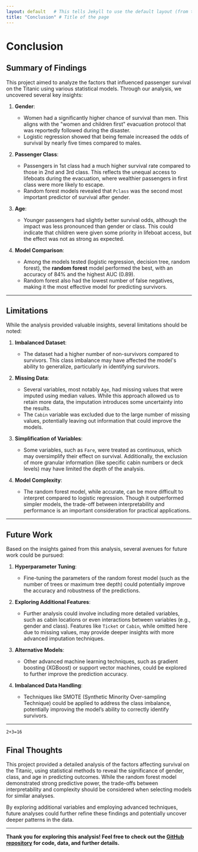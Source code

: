```yaml
---
layout: default   # This tells Jekyll to use the default layout (from the theme)
title: "Conclusion" # Title of the page
---
```


# Conclusion

## Summary of Findings

This project aimed to analyze the factors that influenced passenger survival on the Titanic using various statistical models. Through our analysis, we uncovered several key insights:

1. **Gender**: 
   - Women had a significantly higher chance of survival than men. This aligns with the "women and children first" evacuation protocol that was reportedly followed during the disaster.
   - Logistic regression showed that being female increased the odds of survival by nearly five times compared to males.

2. **Passenger Class**:
   - Passengers in 1st class had a much higher survival rate compared to those in 2nd and 3rd class. This reflects the unequal access to lifeboats during the evacuation, where wealthier passengers in first class were more likely to escape.
   - Random forest models revealed that `Pclass` was the second most important predictor of survival after gender.

3. **Age**:
   - Younger passengers had slightly better survival odds, although the impact was less pronounced than gender or class. This could indicate that children were given some priority in lifeboat access, but the effect was not as strong as expected.

4. **Model Comparison**:
   - Among the models tested (logistic regression, decision tree, random forest), the **random forest** model performed the best, with an accuracy of 84% and the highest AUC (0.89).
   - Random forest also had the lowest number of false negatives, making it the most effective model for predicting survivors.

---

## Limitations

While the analysis provided valuable insights, several limitations should be noted:

1. **Imbalanced Dataset**:
   - The dataset had a higher number of non-survivors compared to survivors. This class imbalance may have affected the model's ability to generalize, particularly in identifying survivors.
   
2. **Missing Data**:
   - Several variables, most notably `Age`, had missing values that were imputed using median values. While this approach allowed us to retain more data, the imputation introduces some uncertainty into the results.
   - The `Cabin` variable was excluded due to the large number of missing values, potentially leaving out information that could improve the models.

3. **Simplification of Variables**:
   - Some variables, such as `Fare`, were treated as continuous, which may oversimplify their effect on survival. Additionally, the exclusion of more granular information (like specific cabin numbers or deck levels) may have limited the depth of the analysis.

4. **Model Complexity**:
   - The random forest model, while accurate, can be more difficult to interpret compared to logistic regression. Though it outperformed simpler models, the trade-off between interpretability and performance is an important consideration for practical applications.

---

## Future Work

Based on the insights gained from this analysis, several avenues for future work could be pursued:

1. **Hyperparameter Tuning**:
   - Fine-tuning the parameters of the random forest model (such as the number of trees or maximum tree depth) could potentially improve the accuracy and robustness of the predictions.

2. **Exploring Additional Features**:
   - Further analysis could involve including more detailed variables, such as cabin locations or even interactions between variables (e.g., gender and class). Features like `Ticket` or `Cabin`, while omitted here due to missing values, may provide deeper insights with more advanced imputation techniques.

3. **Alternative Models**:
   - Other advanced machine learning techniques, such as gradient boosting (XGBoost) or support vector machines, could be explored to further improve the prediction accuracy.
   
4. **Imbalanced Data Handling**:
   - Techniques like SMOTE (Synthetic Minority Over-sampling Technique) could be applied to address the class imbalance, potentially improving the model’s ability to correctly identify survivors.

---

```{r}
2+3=16
```


## Final Thoughts

This project provided a detailed analysis of the factors affecting survival on the Titanic, using statistical methods to reveal the significance of gender, class, and age in predicting outcomes. While the random forest model demonstrated strong predictive power, the trade-offs between interpretability and complexity should be considered when selecting models for similar analyses. 

By exploring additional variables and employing advanced techniques, future analyses could further refine these findings and potentially uncover deeper patterns in the data.

---

**Thank you for exploring this analysis! Feel free to check out the [GitHub repository](https://github.com/username/titanic-analysis) for code, data, and further details.**
